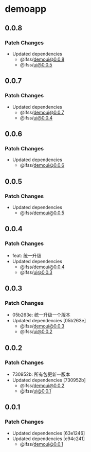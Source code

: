 # demoapp

## 0.0.8

### Patch Changes

- Updated dependencies
  - @ifss/demoui@0.0.8
  - @ifss/ui@0.0.5

## 0.0.7

### Patch Changes

- Updated dependencies
  - @ifss/demoui@0.0.7
  - @ifss/ui@0.0.4

## 0.0.6

### Patch Changes

- Updated dependencies
  - @ifss/demoui@0.0.6

## 0.0.5

### Patch Changes

- Updated dependencies
  - @ifss/demoui@0.0.5

## 0.0.4

### Patch Changes

- feat: 统一升级
- Updated dependencies
  - @ifss/demoui@0.0.4
  - @ifss/ui@0.0.3

## 0.0.3

### Patch Changes

- 05b263e: 统一升级一个版本
- Updated dependencies [05b263e]
  - @ifss/demoui@0.0.3
  - @ifss/ui@0.0.2

## 0.0.2

### Patch Changes

- 730952b: 所有包更新一版本
- Updated dependencies [730952b]
  - @ifss/demoui@0.0.2
  - @ifss/ui@0.0.1

## 0.0.1

### Patch Changes

- Updated dependencies [63e1246]
- Updated dependencies [e94c241]
  - @ifss/demoui@0.0.1
